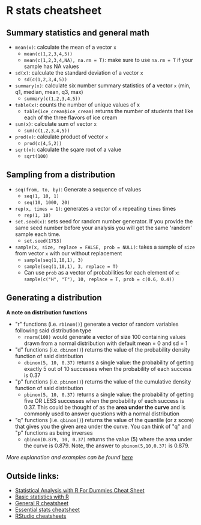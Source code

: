 # R stats cheatsheet

## Summary statistics and general math
- `mean(x)`: calculate the mean of a vector `x`
    - `mean(c(1,2,3,4,5))`
    - `mean(c(1,2,3,4,NA), na.rm = T)`: make sure to use `na.rm = T` if your sample has NA values
- `sd(x)`: calculate the standard deviation of a vector `x`
    - `sd(c(1,2,3,4,5))`
- `summary(x)`: calculate six number summary statistics of a vector `x` (min, q1, median, mean, q3, max)
    - `summary(c(1,2,3,4,5))`
- `table(x)`: counts the number of unique values of x
    - `table(ice_cream$ice_cream)` returns the number of students that like each of the three flavors of ice cream
- `sum(x)`: calculate sum of vector `x`
    - `sum(c(1,2,3,4,5))`
- `prod(x)`: calculate product of vector `x`
    - `prod(c(4,5,2))`
- `sqrt(x)`: calculate the sqare root of a value
    - `sqrt(100)`

## Sampling from a distribution
- `seq(from, to, by)`: Generate a sequence of values
    - `seq(1, 10, 1)`
    - `seq(10, 1000, 20)`
- `rep(x, times = 1)`: generates a vector of `x` repeating `times` times
    - `rep(1, 10)`
- `set.seed(x)`: sets seed for random number generator. If you provide the same seed number before your analysis you will get the same 'random' sample each time.
    - `set.seed(1753)`
- `sample(x, size, replace = FALSE, prob = NULL)`: takes a sample of `size` from vector `x` with our without replacement
    - `sample(seq(1,10,1), 3)`
    - `sample(seq(1,10,1), 3, replace = T)`
    - Can use `prob` as a vector of probabilities for each element of `x`: `sample(c("H", "T"), 10, replace = T, prob = c(0.6, 0.4))`

## Generating a distribution

**A note on distribution functions**
- "r" functions (i.e. `rbinom()`) generate a vector of random variables following said distribution type
    - `rnorm(100)` would generate a vector of size 100 containing values drawn from a normal distribution with default mean = 0 and sd = 1
- "d" functions (i.e. `dbinom()`) returns the value of the probability density function of said distribution
    - `dbinom(5, 10, 0.37)` returns a single value: the probability of getting exactly 5 out of 10 successes when the probability of each success is 0.37
- "p" functions (i.e. `pbinom()`) returns the value of the cumulative density function of said distribution
    - `pbinom(5, 10, 0.37)` returns a single value: the probability of getting five OR LESS successes when the probability of each success is 0.37. This could be thought of as the **area under the curve** and is commonly used to answer questions with a normal distribution
- "q" functions (i.e. `qbinom()`) returns the value of the quantile (or z score) that gives you the given area under the curve. You can think of "q" and "p" functions as being inverses
    - `qbinom(0.879, 10, 0.37)` returns the value (5) where the area under the curve is 0.879. Note, the answer to `pbinom(5,10,0.37)` is 0.879.

*More explanation and examples can be found [here](https://www.statology.org/dbinom-pbinom-qbinom-rbinom-in-r/)*


## Outside links:
* [Statistical Analysis with R For Dummies Cheat Sheet](https://www.dummies.com/programming/r/statistical-analysis-with-r-for-dummies-cheat-sheet/)
* [Basic statistics with R](https://cheatography.com/xeonkai/cheat-sheets/basic-statistics-with-r/)
* [General R cheatsheet](http://nicolascampione.weebly.com/uploads/1/9/4/1/19411255/r_cheat_sheet.pdf)
* [Essential stats cheatsheet](https://bioconnector.github.io/workshops/handouts/r-stats-cheatsheet.pdf)
* [RStudio cheatsheets](https://www.rstudio.com/resources/cheatsheets/)


